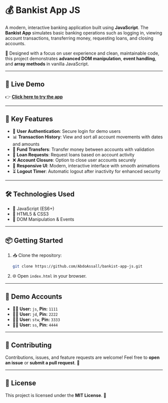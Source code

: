 # 💰 Bankist App JS

A modern, interactive banking application built using **JavaScript**. The **Bankist App** simulates basic banking operations such as logging in, viewing account transactions, transferring money, requesting loans, and closing accounts.

🎯 Designed with a focus on user experience and clean, maintainable code, this project demonstrates **advanced DOM manipulation**, **event handling**, and **array methods** in vanilla JavaScript.

---

## 🔗 Live Demo

👉 [**Click here to try the app**](https://abdoassall.github.io/bankist-app-js/)

---

## 🚀 Key Features

* 🔐 **User Authentication**: Secure login for demo users
* 📊 **Transaction History**: View and sort all account movements with dates and amounts
* 💸 **Fund Transfers**: Transfer money between accounts with validation
* 🏦 **Loan Requests**: Request loans based on account activity
* ❌ **Account Closure**: Option to close user accounts securely
* 📱 **Responsive UI**: Modern, interactive interface with smooth animations
* ⏳ **Logout Timer**: Automatic logout after inactivity for enhanced security

---

## 🛠 Technologies Used

* 🧠 JavaScript (ES6+)
* 🎨 HTML5 & CSS3
* 🧩 DOM Manipulation & Events

---

## 📦 Getting Started

1. 📥 Clone the repository:

   ```bash
   git clone https://github.com/AbdoAssall/bankist-app-js.git
   ```
2. 🌐 Open `index.html` in your browser.

---

## 👤 Demo Accounts

* 👨‍💼 **User:** `js`, **Pin:** `1111`
* 👩‍💼 **User:** `jd`, **Pin:** `2222`
* 👩‍💼 **User:** `stw`, **Pin:** `3333`
* 👩‍💼 **User:** `ss`, **Pin:** `4444`

---

## 🤝 Contributing

Contributions, issues, and feature requests are welcome!
Feel free to **open an issue** or **submit a pull request**. 🚀

---

## 📄 License

This project is licensed under the **MIT License**. 📘
